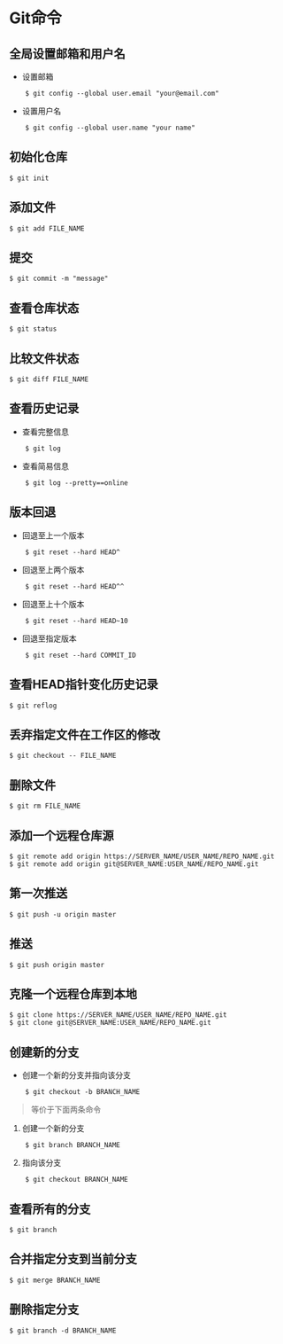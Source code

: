# Git命令

## 全局设置邮箱和用户名
- 设置邮箱
```
    $ git config --global user.email "your@email.com"
```
- 设置用户名
```
    $ git config --global user.name "your name"
```

## 初始化仓库
```
$ git init
```

## 添加文件
```
$ git add FILE_NAME
```

## 提交
```
$ git commit -m "message"
```

## 查看仓库状态
```
$ git status
```

## 比较文件状态
```
$ git diff FILE_NAME
```

## 查看历史记录
- 查看完整信息
```
    $ git log
```
- 查看简易信息
```
    $ git log --pretty==online
```

## 版本回退
- 回退至上一个版本
```
    $ git reset --hard HEAD^
```
- 回退至上两个版本
```
    $ git reset --hard HEAD^^
```
- 回退至上十个版本
```
    $ git reset --hard HEAD~10
```
- 回退至指定版本
```
    $ git reset --hard COMMIT_ID
```

## 查看HEAD指针变化历史记录
```
$ git reflog
```

## 丢弃指定文件在工作区的修改
```
$ git checkout -- FILE_NAME
```

## 删除文件
```
$ git rm FILE_NAME
```

## 添加一个远程仓库源
```
$ git remote add origin https://SERVER_NAME/USER_NAME/REPO_NAME.git
$ git remote add origin git@SERVER_NAME:USER_NAME/REPO_NAME.git
```

## 第一次推送
```
$ git push -u origin master
```

## 推送
```
$ git push origin master
```

## 克隆一个远程仓库到本地
```
$ git clone https://SERVER_NAME/USER_NAME/REPO_NAME.git
$ git clone git@SERVER_NAME:USER_NAME/REPO_NAME.git
```

## 创建新的分支
- 创建一个新的分支并指向该分支
```
    $ git checkout -b BRANCH_NAME
```
> 等价于下面两条命令
1. 创建一个新的分支
```
    $ git branch BRANCH_NAME
```
2. 指向该分支
```
    $ git checkout BRANCH_NAME
```

## 查看所有的分支
```
$ git branch
```

## 合并指定分支到当前分支
```
$ git merge BRANCH_NAME
```

## 删除指定分支
```
$ git branch -d BRANCH_NAME
```